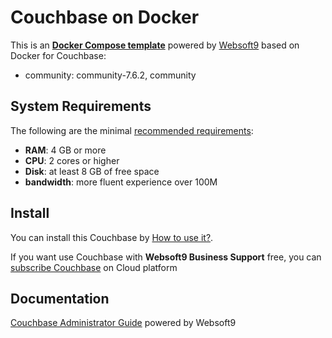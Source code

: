 # Couchbase on Docker  

This is an **[Docker Compose template](https://github.com/Websoft9/docker-library)** powered by [Websoft9](https://www.websoft9.com) based on Docker for Couchbase:


 - community:  community-7.6.2, community


## System Requirements

The following are the minimal [recommended requirements](https://docs.couchbase.com/server/current/install/pre-install.html):

* **RAM**: 4 GB or more
* **CPU**: 2 cores or higher
* **Disk**: at least 8 GB of free space
* **bandwidth**: more fluent experience over 100M  

## Install

You can install this Couchbase by [How to use it?](https://github.com/Websoft9/docker-library#how-to-use-it).   

If you want use Couchbase with **Websoft9 Business Support** free, you can [subscribe Couchbase](https://www.websoft9.com/apps) on Cloud platform

## Documentation

[Couchbase Administrator Guide](https://support.websoft9.com/docs/couchbase) powered by Websoft9